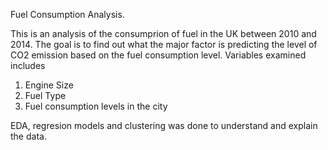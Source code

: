 Fuel Consumption Analysis.

This is an analysis of the consumprion of fuel in the UK between 2010 and 2014. The goal is to find out what the major factor is predicting the level of CO2 emission based on the fuel consumption level.
Variables examined includes
1. Engine Size
2. Fuel Type
3. Fuel consumption levels in the city


EDA, regresion models and clustering was done to understand and explain the data.
